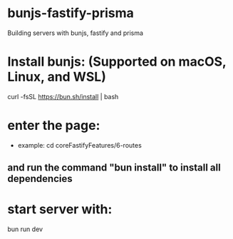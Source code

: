 # bunjs-fastify-prisma
Building servers with bunjs, fastify and prisma

# Install bunjs: (Supported on macOS, Linux, and WSL)
curl -fsSL https://bun.sh/install | bash


# enter the page:
- example:
cd coreFastifyFeatures/6-routes

## and run the command "bun install" to install all dependencies

# start server with:
bun run dev

